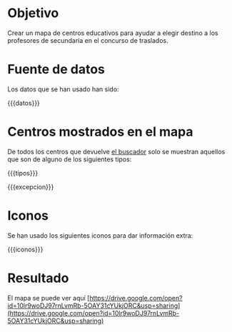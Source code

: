 # Objetivo

Crear un mapa de centros educativos para ayudar a elegir destino
a los profesores de secundaría en el concurso de traslados.

# Fuente de datos

Los datos que se han usado han sido:

{{{datos}}}

# Centros mostrados en el mapa

De todos los centros que devuelve [el buscador]({{{buscador}}}) solo se muestran
aquellos que son de alguno de los siguientes tipos:

{{{tipos}}}

{{{excepcion}}}

# Iconos

Se han usado los siguientes iconos para dar información extra:

{{{iconos}}}

# Resultado

El mapa se puede ver aquí [https://drive.google.com/open?id=10lr9woDJ97rnLvmRb-5OAY31cYUkjORC&usp=sharing](https://drive.google.com/open?id=10lr9woDJ97rnLvmRb-5OAY31cYUkjORC&usp=sharing)
